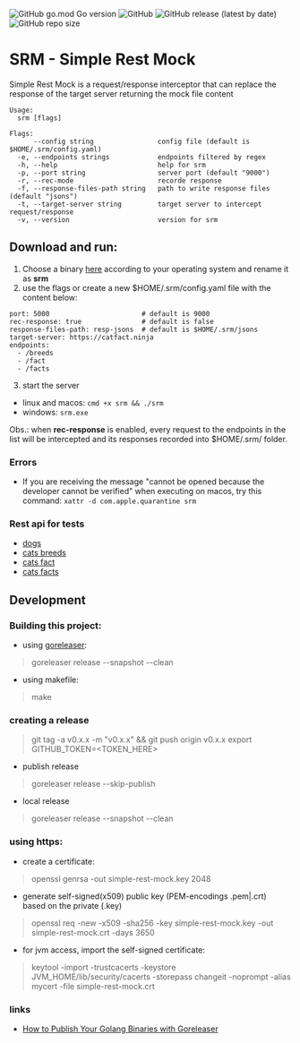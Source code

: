 ![GitHub go.mod Go version](https://img.shields.io/github/go-mod/go-version/hfantin/simple-rest-mock)
![GitHub](https://img.shields.io/github/license/hfantin/simple-rest-mock)
![GitHub release (latest by date)](https://img.shields.io/github/v/release/hfantin/simple-rest-mock)
![GitHub repo size](https://img.shields.io/github/repo-size/hfantin/simple-rest-mock)

# SRM - Simple Rest Mock
Simple Rest Mock is a request/response interceptor that can replace the response of the target server returning the mock file content

```
Usage:
  srm [flags]

Flags:
      --config string                config file (default is $HOME/.srm/config.yaml)
  -e, --endpoints strings            endpoints filtered by regex
  -h, --help                         help for srm
  -p, --port string                  server port (default "9000")
  -r, --rec-mode                     recorde response
  -f, --response-files-path string   path to write response files (default "jsons")
  -t, --target-server string         target server to intercept request/response
  -v, --version                      version for srm
```

## Download and run: 
1. Choose a binary [here](https://github.com/hfantin/simple-rest-mock/releases) according to your operating system and rename it as **srm**
2. use the flags or create a new $HOME/.srm/config.yaml file with the content below: 
```
port: 5000                       # default is 9000
rec-response: true               # default is false
response-files-path: resp-jsons  # default is $HOME/.srm/jsons
target-server: https://catfact.ninja
endpoints:
  - /breeds
  - /fact
  - /facts
```
3. start the server   
- linux and macos: `cmd +x srm && ./srm`   
-  windows: `srm.exe`   

Obs.: when **rec-response** is enabled, every request to the endpoints in the list will be intercepted and its responses recorded into $HOME/.srm/<response-files-path> folder. 

### Errors 
- If you are receiving the message "cannot be opened because the developer cannot be verified" when executing on macos, try this command: `xattr -d com.apple.quarantine srm`   

### Rest api for tests
- [dogs](https://dog.ceo/api/breeds/image/random)
- [cats breeds](https://catfact.ninja/breeds) 
- [cats fact](https://catfact.ninja/facts) 
- [cats facts](https://catfact.ninja/fact) 

## Development

### Building this project:
- using [goreleaser](https://goreleaser.com/install/): 
> goreleaser release --snapshot --clean 
- using makefile: 
> make

### creating a release
> git tag -a v0.x.x -m "v0.x.x" && git push origin v0.x.x
> export GITHUB_TOKEN=<TOKEN_HERE>
- publish release 
> goreleaser release --skip-publish
- local release
> goreleaser release --snapshot --clean 

### using https: 
- create a certificate: 
> openssl genrsa -out simple-rest-mock.key 2048
- generate self-signed(x509) public key (PEM-encodings .pem|.crt) based on the private (.key)
> openssl req -new -x509 -sha256 -key simple-rest-mock.key -out simple-rest-mock.crt -days 3650
- for jvm access, import the self-signed certificate: 
> keytool -import -trustcacerts -keystore JVM_HOME/lib/security/cacerts -storepass changeit -noprompt -alias mycert -file simple-rest-mock.crt

### links
- [How to Publish Your Golang Binaries with Goreleaser](https://www.kosli.com/blog/how-to-publish-your-golang-binaries-with-goreleaser/)
